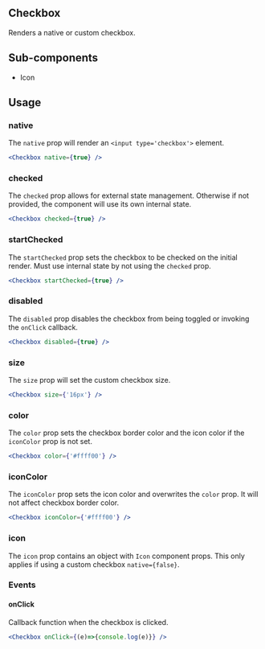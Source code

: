 ## Checkbox

Renders a native or custom checkbox.

## Sub-components
- Icon

## Usage

### native
The `native` prop will render an `<input type='checkbox'>` element.

```jsx
<Checkbox native={true} />
```

### checked
The `checked` prop allows for external state management. Otherwise if not provided, the component will use its own internal state.

```jsx
<Checkbox checked={true} />
```

### startChecked
The `startChecked` prop sets the checkbox to be checked on the initial render. Must use internal state by not using the `checked` prop.

```jsx
<Checkbox startChecked={true} />
```

### disabled
The `disabled` prop disables the checkbox from being toggled or invoking the `onClick` callback.

```jsx
<Checkbox disabled={true} />
```

### size
The `size` prop will set the custom checkbox size.

```jsx
<Checkbox size={'16px'} />
```

### color
The `color` prop sets the checkbox border color and the icon color if the `iconColor` prop is not set.

```jsx
<Checkbox color={'#ffff00'} />
```

### iconColor
The `iconColor` prop sets the icon color and overwrites the `color` prop. It will not affect checkbox border color.

```jsx
<Checkbox iconColor={'#ffff00'} />
```
### icon
The `icon` prop contains an object with `Icon` component props. This only applies if using a custom checkbox `native={false}`.


### Events

#### onClick
Callback function when the checkbox is clicked.

```jsx
<Checkbox onClick={(e)=>{console.log(e)}} />
```
